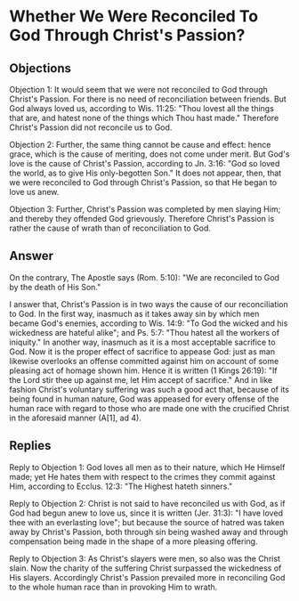 # Whether We Were Reconciled To God Through Christ's Passion?

## Objections

Objection 1: It would seem that we were not reconciled to God through Christ's Passion. For there is no need of reconciliation between friends. But God always loved us, according to Wis. 11:25: "Thou lovest all the things that are, and hatest none of the things which Thou hast made." Therefore Christ's Passion did not reconcile us to God.

Objection 2: Further, the same thing cannot be cause and effect: hence grace, which is the cause of meriting, does not come under merit. But God's love is the cause of Christ's Passion, according to Jn. 3:16: "God so loved the world, as to give His only-begotten Son." It does not appear, then, that we were reconciled to God through Christ's Passion, so that He began to love us anew.

Objection 3: Further, Christ's Passion was completed by men slaying Him; and thereby they offended God grievously. Therefore Christ's Passion is rather the cause of wrath than of reconciliation to God.

## Answer

On the contrary, The Apostle says (Rom. 5:10): "We are reconciled to God by the death of His Son."

I answer that, Christ's Passion is in two ways the cause of our reconciliation to God. In the first way, inasmuch as it takes away sin by which men became God's enemies, according to Wis. 14:9: "To God the wicked and his wickedness are hateful alike"; and Ps. 5:7: "Thou hatest all the workers of iniquity." In another way, inasmuch as it is a most acceptable sacrifice to God. Now it is the proper effect of sacrifice to appease God: just as man likewise overlooks an offense committed against him on account of some pleasing act of homage shown him. Hence it is written (1 Kings 26:19): "If the Lord stir thee up against me, let Him accept of sacrifice." And in like fashion Christ's voluntary suffering was such a good act that, because of its being found in human nature, God was appeased for every offense of the human race with regard to those who are made one with the crucified Christ in the aforesaid manner (A[1], ad 4).

## Replies

Reply to Objection 1: God loves all men as to their nature, which He Himself made; yet He hates them with respect to the crimes they commit against Him, according to Ecclus. 12:3: "The Highest hateth sinners."

Reply to Objection 2: Christ is not said to have reconciled us with God, as if God had begun anew to love us, since it is written (Jer. 31:3): "I have loved thee with an everlasting love"; but because the source of hatred was taken away by Christ's Passion, both through sin being washed away and through compensation being made in the shape of a more pleasing offering.

Reply to Objection 3: As Christ's slayers were men, so also was the Christ slain. Now the charity of the suffering Christ surpassed the wickedness of His slayers. Accordingly Christ's Passion prevailed more in reconciling God to the whole human race than in provoking Him to wrath.